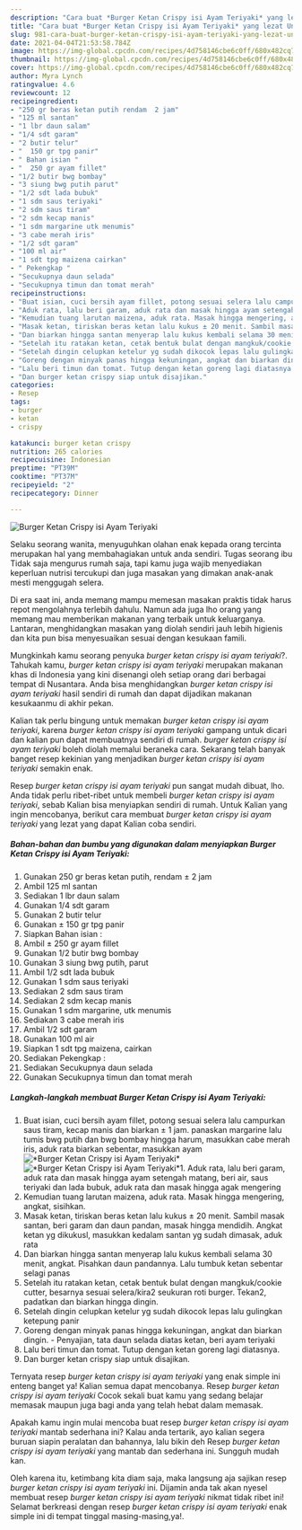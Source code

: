 ```yaml
---
description: "Cara buat *Burger Ketan Crispy isi Ayam Teriyaki* yang lezat Untuk Jualan"
title: "Cara buat *Burger Ketan Crispy isi Ayam Teriyaki* yang lezat Untuk Jualan"
slug: 981-cara-buat-burger-ketan-crispy-isi-ayam-teriyaki-yang-lezat-untuk-jualan
date: 2021-04-04T21:53:58.784Z
image: https://img-global.cpcdn.com/recipes/4d758146cbe6c0ff/680x482cq70/burger-ketan-crispy-isi-ayam-teriyaki-foto-resep-utama.jpg
thumbnail: https://img-global.cpcdn.com/recipes/4d758146cbe6c0ff/680x482cq70/burger-ketan-crispy-isi-ayam-teriyaki-foto-resep-utama.jpg
cover: https://img-global.cpcdn.com/recipes/4d758146cbe6c0ff/680x482cq70/burger-ketan-crispy-isi-ayam-teriyaki-foto-resep-utama.jpg
author: Myra Lynch
ratingvalue: 4.6
reviewcount: 12
recipeingredient:
- "250 gr beras ketan putih rendam  2 jam"
- "125 ml santan"
- "1 lbr daun salam"
- "1/4 sdt garam"
- "2 butir telur"
- "  150 gr tpg panir"
- " Bahan isian "
- "  250 gr ayam fillet"
- "1/2 butir bwg bombay"
- "3 siung bwg putih parut"
- "1/2 sdt lada bubuk"
- "1 sdm saus teriyaki"
- "2 sdm saus tiram"
- "2 sdm kecap manis"
- "1 sdm margarine utk menumis"
- "3 cabe merah iris"
- "1/2 sdt garam"
- "100 ml air"
- "1 sdt tpg maizena cairkan"
- " Pekengkap "
- "Secukupnya daun selada"
- "Secukupnya timun dan tomat merah"
recipeinstructions:
- "Buat isian, cuci bersih ayam fillet, potong sesuai selera lalu campurkan saus tiram, kecap manis dan biarkan ± 1 jam. panaskan margarine lalu tumis bwg putih dan bwg bombay hingga harum, masukkan cabe merah iris, aduk rata biarkan sebentar, masukkan ayam"
- "Aduk rata, lalu beri garam, aduk rata dan masak hingga ayam setengah matang, beri air, saus teriyaki dan lada bubuk, aduk rata dan masak hingga agak mengering"
- "Kemudian tuang larutan maizena, aduk rata. Masak hingga mengering, angkat, sisihkan."
- "Masak ketan, tiriskan beras ketan lalu kukus ± 20 menit. Sambil masak santan, beri garam dan daun pandan, masak hingga mendidih. Angkat ketan yg dikukusl, masukkan kedalam santan yg sudah dimasak, aduk rata"
- "Dan biarkan hingga santan menyerap lalu kukus kembali selama 30 menit, angkat. Pisahkan daun pandannya. Lalu tumbuk ketan sebentar selagi panas"
- "Setelah itu ratakan ketan, cetak bentuk bulat dengan mangkuk/cookie cutter, besarnya sesuai selera/kira2 seukuran roti burger. Tekan2, padatkan dan biarkan hingga dingin."
- "Setelah dingin celupkan ketelur yg sudah dikocok lepas lalu gulingkan ketepung panir"
- "Goreng dengan minyak panas hingga kekuningan, angkat dan biarkan dingin.  Penyajian, tata daun selada diatas ketan, beri ayam teriyaki"
- "Lalu beri timun dan tomat. Tutup dengan ketan goreng lagi diatasnya."
- "Dan burger ketan crispy siap untuk disajikan."
categories:
- Resep
tags:
- burger
- ketan
- crispy

katakunci: burger ketan crispy 
nutrition: 265 calories
recipecuisine: Indonesian
preptime: "PT39M"
cooktime: "PT37M"
recipeyield: "2"
recipecategory: Dinner

---
```



![*Burger Ketan Crispy isi Ayam Teriyaki*](https://img-global.cpcdn.com/recipes/4d758146cbe6c0ff/680x482cq70/burger-ketan-crispy-isi-ayam-teriyaki-foto-resep-utama.jpg)

Selaku seorang wanita, menyuguhkan olahan enak kepada orang tercinta merupakan hal yang membahagiakan untuk anda sendiri. Tugas seorang ibu Tidak saja mengurus rumah saja, tapi kamu juga wajib menyediakan keperluan nutrisi tercukupi dan juga masakan yang dimakan anak-anak mesti menggugah selera.

Di era  saat ini, anda memang mampu memesan masakan praktis tidak harus repot mengolahnya terlebih dahulu. Namun ada juga lho orang yang memang mau memberikan makanan yang terbaik untuk keluarganya. Lantaran, menghidangkan masakan yang diolah sendiri jauh lebih higienis dan kita pun bisa menyesuaikan sesuai dengan kesukaan famili. 



Mungkinkah kamu seorang penyuka *burger ketan crispy isi ayam teriyaki*?. Tahukah kamu, *burger ketan crispy isi ayam teriyaki* merupakan makanan khas di Indonesia yang kini disenangi oleh setiap orang dari berbagai tempat di Nusantara. Anda bisa menghidangkan *burger ketan crispy isi ayam teriyaki* hasil sendiri di rumah dan dapat dijadikan makanan kesukaanmu di akhir pekan.

Kalian tak perlu bingung untuk memakan *burger ketan crispy isi ayam teriyaki*, karena *burger ketan crispy isi ayam teriyaki* gampang untuk dicari dan kalian pun dapat membuatnya sendiri di rumah. *burger ketan crispy isi ayam teriyaki* boleh diolah memalui beraneka cara. Sekarang telah banyak banget resep kekinian yang menjadikan *burger ketan crispy isi ayam teriyaki* semakin enak.

Resep *burger ketan crispy isi ayam teriyaki* pun sangat mudah dibuat, lho. Anda tidak perlu ribet-ribet untuk membeli *burger ketan crispy isi ayam teriyaki*, sebab Kalian bisa menyiapkan sendiri di rumah. Untuk Kalian yang ingin mencobanya, berikut cara membuat *burger ketan crispy isi ayam teriyaki* yang lezat yang dapat Kalian coba sendiri.

<!--inarticleads1-->

##### Bahan-bahan dan bumbu yang digunakan dalam menyiapkan *Burger Ketan Crispy isi Ayam Teriyaki*:

1. Gunakan 250 gr beras ketan putih, rendam ± 2 jam
1. Ambil 125 ml santan
1. Sediakan 1 lbr daun salam
1. Gunakan 1/4 sdt garam
1. Gunakan 2 butir telur
1. Gunakan  ± 150 gr tpg panir
1. Siapkan  Bahan isian :
1. Ambil  ± 250 gr ayam fillet
1. Gunakan 1/2 butir bwg bombay
1. Gunakan 3 siung bwg putih, parut
1. Ambil 1/2 sdt lada bubuk
1. Gunakan 1 sdm saus teriyaki
1. Sediakan 2 sdm saus tiram
1. Sediakan 2 sdm kecap manis
1. Gunakan 1 sdm margarine, utk menumis
1. Sediakan 3 cabe merah iris
1. Ambil 1/2 sdt garam
1. Gunakan 100 ml air
1. Siapkan 1 sdt tpg maizena, cairkan
1. Sediakan  Pekengkap :
1. Sediakan Secukupnya daun selada
1. Gunakan Secukupnya timun dan tomat merah




<!--inarticleads2-->

##### Langkah-langkah membuat *Burger Ketan Crispy isi Ayam Teriyaki*:

1. Buat isian, cuci bersih ayam fillet, potong sesuai selera lalu campurkan saus tiram, kecap manis dan biarkan ± 1 jam. panaskan margarine lalu tumis bwg putih dan bwg bombay hingga harum, masukkan cabe merah iris, aduk rata biarkan sebentar, masukkan ayam
<img src="https://img-global.cpcdn.com/steps/c14b7dd4b0c65144/160x128cq70/burger-ketan-crispy-isi-ayam-teriyaki-langkah-memasak-1-foto.jpg" alt="*Burger Ketan Crispy isi Ayam Teriyaki*"><img src="https://img-global.cpcdn.com/steps/6316bf2650ddef4f/160x128cq70/burger-ketan-crispy-isi-ayam-teriyaki-langkah-memasak-1-foto.jpg" alt="*Burger Ketan Crispy isi Ayam Teriyaki*">1. Aduk rata, lalu beri garam, aduk rata dan masak hingga ayam setengah matang, beri air, saus teriyaki dan lada bubuk, aduk rata dan masak hingga agak mengering
1. Kemudian tuang larutan maizena, aduk rata. Masak hingga mengering, angkat, sisihkan.
1. Masak ketan, tiriskan beras ketan lalu kukus ± 20 menit. Sambil masak santan, beri garam dan daun pandan, masak hingga mendidih. Angkat ketan yg dikukusl, masukkan kedalam santan yg sudah dimasak, aduk rata
1. Dan biarkan hingga santan menyerap lalu kukus kembali selama 30 menit, angkat. Pisahkan daun pandannya. Lalu tumbuk ketan sebentar selagi panas
1. Setelah itu ratakan ketan, cetak bentuk bulat dengan mangkuk/cookie cutter, besarnya sesuai selera/kira2 seukuran roti burger. Tekan2, padatkan dan biarkan hingga dingin.
1. Setelah dingin celupkan ketelur yg sudah dikocok lepas lalu gulingkan ketepung panir
1. Goreng dengan minyak panas hingga kekuningan, angkat dan biarkan dingin.  - Penyajian, tata daun selada diatas ketan, beri ayam teriyaki
1. Lalu beri timun dan tomat. Tutup dengan ketan goreng lagi diatasnya.
1. Dan burger ketan crispy siap untuk disajikan.




Ternyata resep *burger ketan crispy isi ayam teriyaki* yang enak simple ini enteng banget ya! Kalian semua dapat mencobanya. Resep *burger ketan crispy isi ayam teriyaki* Cocok sekali buat kamu yang sedang belajar memasak maupun juga bagi anda yang telah hebat dalam memasak.

Apakah kamu ingin mulai mencoba buat resep *burger ketan crispy isi ayam teriyaki* mantab sederhana ini? Kalau anda tertarik, ayo kalian segera buruan siapin peralatan dan bahannya, lalu bikin deh Resep *burger ketan crispy isi ayam teriyaki* yang mantab dan sederhana ini. Sungguh mudah kan. 

Oleh karena itu, ketimbang kita diam saja, maka langsung aja sajikan resep *burger ketan crispy isi ayam teriyaki* ini. Dijamin anda tak akan nyesel membuat resep *burger ketan crispy isi ayam teriyaki* nikmat tidak ribet ini! Selamat berkreasi dengan resep *burger ketan crispy isi ayam teriyaki* enak simple ini di tempat tinggal masing-masing,ya!.

